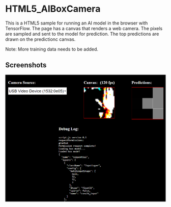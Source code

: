 # HTML5_AIBoxCamera

This is a HTML5 sample for running an AI model in the browser with TensorFlow. The page has a canvas that renders a web camera. The pixels are sampled and sent to the model for prediction. The top predictions are drawn on the predictionc canvas.

Note: More training data needs to be added.

## Screenshots

![image_1](images/image_1.png)
